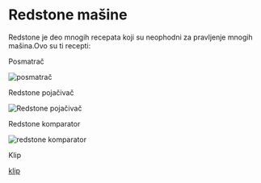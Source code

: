 # Redstone mašine

Redstone je deo mnogih recepata koji su neophodni za pravljenje mnogih mašina.Ovo su ti recepti:

 Posmatrač

![posmatrač](https://external-content.duckduckgo.com/iu/?u=https%3A%2F%2Fcdn.apexminecrafthosting.com%2Fimg%2Fuploads%2F2020%2F10%2F22205341%2Fobserver-crafting-recipe.png&f=1&nofb=1)

Redstone pojačivač

![Redstone pojačivač](https://external-content.duckduckgo.com/iu/?u=https%3A%2F%2Fassets.gamepur.com%2Fwp-content%2Fuploads%2F2020%2F07%2F17165103%2FCrafting-a-Redstone-Repeater.jpg&f=1&nofb=1)

Redstone komparator

![redstone komparator](https://external-content.duckduckgo.com/iu/?u=https%3A%2F%2Fwww.windowscentral.com%2Fsites%2Fwpcentral.com%2Ffiles%2Fstyles%2Fmedium%2Fpublic%2Ffield%2Fimage%2F2016%2F09%2Fmc-crafting-redstone-comparator-01.jpg%3Fitok%3DwIUvlmli&f=1&nofb=1)  

Klip

[klip](https://external-content.duckduckgo.com/iu/?u=https%3A%2F%2Fwww.windowscentral.com%2Fsites%2Fwpcentral.com%2Ffiles%2Fstyles%2Fmedium%2Fpublic%2Ffield%2Fimage%2F2016%2F10%2Fmc-piston-recipe-01.jpg%3Fitok%3DHJLW-6jm&f=1&nofb=1)